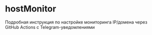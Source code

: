 # hostMonitor

Подробная инструкция по настройке мониторинга IP/домена через GitHub Actions с Telegram-уведомлениями
